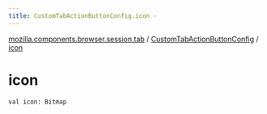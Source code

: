 ```yaml
---
title: CustomTabActionButtonConfig.icon - 
---
```


[mozilla.components.browser.session.tab](../index.html) / [CustomTabActionButtonConfig](index.html) / [icon](./icon.html)

# icon

`val icon: Bitmap`